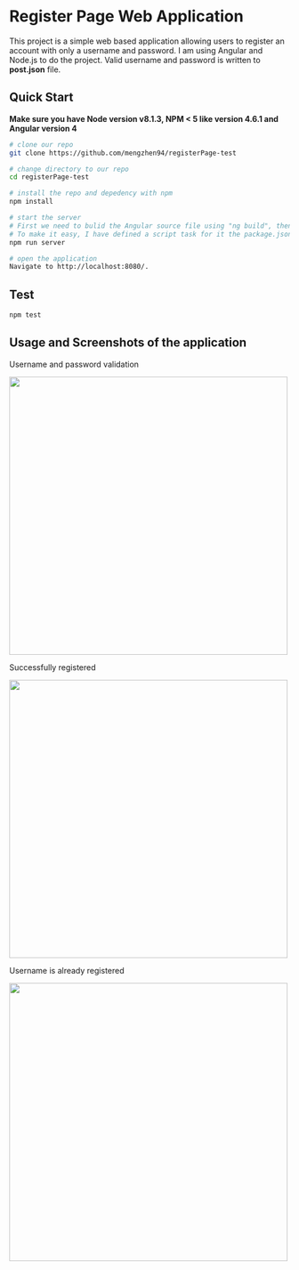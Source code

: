 # Register Page Web Application

This project is a simple web based application allowing users to register an account with only a username and password.
I am using Angular and Node.js to do the project. Valid username and password is written to **post.json** file.


## Quick Start
**Make sure you have Node version v8.1.3, NPM < 5 like version 4.6.1 and Angular version 4**
```bash
# clone our repo
git clone https://github.com/mengzhen94/registerPage-test

# change directory to our repo
cd registerPage-test

# install the repo and depedency with npm
npm install

# start the server
# First we need to bulid the Angular source file using "ng build", then we run node server file using "node server.js"
# To make it easy, I have defined a script task for it the package.json: "server": "ng build && node server.js"
npm run server

# open the application
Navigate to http://localhost:8080/.

```

## Test
```bash
npm test
```

## Usage and Screenshots of the application 

Username and password validation

<img src="https://user-images.githubusercontent.com/17734819/27921077-9b6df90e-6244-11e7-8120-c197b155f6f0.png" width="500">

Successfully registered

<img src="https://user-images.githubusercontent.com/17734819/27920763-a60f820c-6243-11e7-809a-4117438b2814.png" width="500">

Username is already registered

<img src="https://user-images.githubusercontent.com/17734819/27921086-a58e0712-6244-11e7-88f4-79d375c4e3c9.png" width="500">

